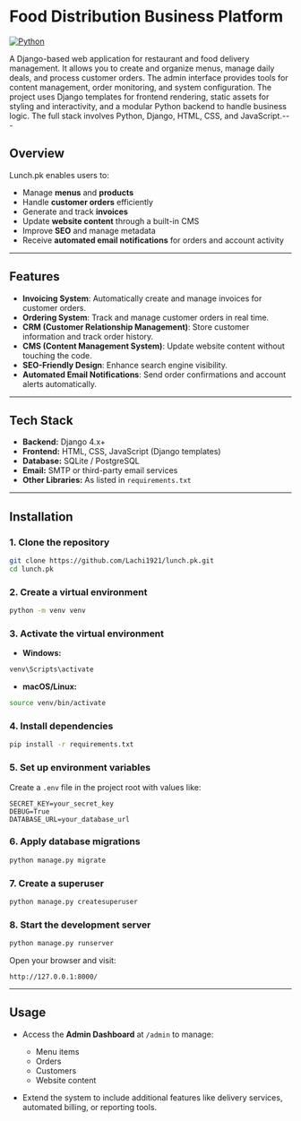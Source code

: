 # Food Distribution Business Platform

[![Python](https://img.shields.io/badge/python-%3E%3D3.8-blue)]()

A Django-based web application for restaurant and food delivery management. It allows you to create and organize menus, manage daily deals, and process customer orders. The admin interface provides tools for content management, order monitoring, and system configuration. The project uses Django templates for frontend rendering, static assets for styling and interactivity, and a modular Python backend to handle business logic. The full stack involves Python, Django, HTML, CSS, and JavaScript.---

## Overview

Lunch.pk enables users to:
- Manage **menus** and **products**
- Handle **customer orders** efficiently
- Generate and track **invoices**
- Update **website content** through a built-in CMS
- Improve **SEO** and manage metadata
- Receive **automated email notifications** for orders and account activity

---

## Features

- **Invoicing System**: Automatically create and manage invoices for customer orders.  
- **Ordering System**: Track and manage customer orders in real time.  
- **CRM (Customer Relationship Management)**: Store customer information and track order history.  
- **CMS (Content Management System)**: Update website content without touching the code.  
- **SEO-Friendly Design**: Enhance search engine visibility.  
- **Automated Email Notifications**: Send order confirmations and account alerts automatically.

---

## Tech Stack

- **Backend:** Django 4.x+  
- **Frontend:** HTML, CSS, JavaScript (Django templates)  
- **Database:** SQLite / PostgreSQL  
- **Email:** SMTP or third-party email services  
- **Other Libraries:** As listed in `requirements.txt`  

---

## Installation

### 1. Clone the repository
```bash
git clone https://github.com/Lachi1921/lunch.pk.git
cd lunch.pk
````

### 2. Create a virtual environment

```bash
python -m venv venv
```

### 3. Activate the virtual environment

* **Windows:**

```bash
venv\Scripts\activate
```

* **macOS/Linux:**

```bash
source venv/bin/activate
```

### 4. Install dependencies

```bash
pip install -r requirements.txt
```

### 5. Set up environment variables

Create a `.env` file in the project root with values like:

```
SECRET_KEY=your_secret_key
DEBUG=True
DATABASE_URL=your_database_url
```

### 6. Apply database migrations

```bash
python manage.py migrate
```

### 7. Create a superuser

```bash
python manage.py createsuperuser
```

### 8. Start the development server

```bash
python manage.py runserver
```

Open your browser and visit:

```
http://127.0.0.1:8000/
```

---

## Usage

* Access the **Admin Dashboard** at `/admin` to manage:

  * Menu items
  * Orders
  * Customers
  * Website content

* Extend the system to include additional features like delivery services, automated billing, or reporting tools.
